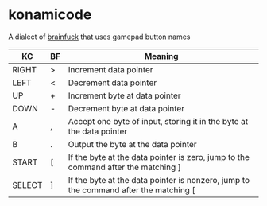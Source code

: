 # konamicode

A dialect of [brainfuck](https://en.wikipedia.org/wiki/Brainfuck) that uses
gamepad button names

| KC     | BF | Meaning |
| -      | -  | -       |
| RIGHT  | >  | Increment data pointer |
| LEFT   | <  | Decrement data pointer |
| UP     | +  | Increment byte at data pointer |
| DOWN   | -  | Decrement byte at data pointer |
| A      | ,  | Accept one byte of input, storing it in the byte at the data pointer |
| B      | .  | Output the byte at the data pointer |
| START  | [  | If the byte at the data pointer is zero, jump to the command after the matching ] |
| SELECT | ]  | If the byte at the data pointer is nonzero, jump to the command after the matching [ |
